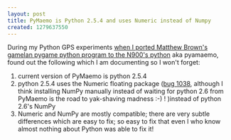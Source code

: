 ```yaml
---
layout: post
title: PyMaemo is Python 2.5.4 and uses Numeric instead of Numpy
created: 1279637550
---
```

<p>During my Python GPS experiments <a href="http://rolandtanglao.com/archives/2010/07/06/gpsgamelanpy-ok-i-want-real-music-use-12-major-keys-with-10-chords">when I ported Matthew Brown's gamelan pygame python program to the N900's python</a> aka pyamaemo,&nbsp; found out the following which I am documenting so I won't forget:</p><ol><li>current version of PyMaemo is python 2.5.4</li><li>python 2.5.4 uses the Numeric floating package (<a href="https://bugs.maemo.org/show_bug.cgi?id=10838">bug 1038</a>, although I think installing NumPy manually instead of waiting for python 2.6 from PyMaemo is the road to yak-shaving madness :-) ! )instead of python 2.6's NumPy</li><li>Numeric and NumPy are mostly compatible; there are very subtle differences which are easy to fix; so easy to fix that even I who know almost nothing about Python was able to fix it!</li></ol>
